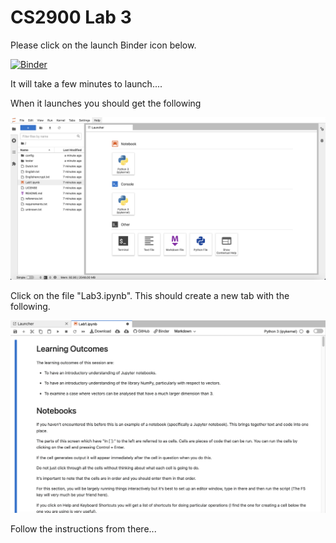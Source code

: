 # CS2900 Lab 3

Please click on the launch Binder icon below. 

[![Binder](https://mybinder.org/badge_logo.svg)](https://mybinder.org/v2/gh/KuipersT/CS2900-Lab-3/master)

It will take a few minutes to launch....

When it launches you should get the following

![alt text](https://github.com/KuipersT/CS2900-Lab-3/blob/master/config/binder_dashboard.png)

Click on the file "Lab3.ipynb". This should create a new tab with the following. 

![alt text](https://github.com/KuipersT/CS2900-Lab-3/blob/master/config/loaded_notebook.png)

Follow the instructions from there...
